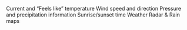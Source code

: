 Current and “Feels like” temperature
Wind speed and direction
Pressure and precipitation information
Sunrise/sunset time
Weather Radar & Rain maps

